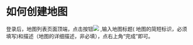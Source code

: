 # 如何创建地图

登录后，地图列表页面顶端，点击按钮![](https://pic.dituwuyou.com/map%2Fpicture%2Fmobile%2Fmnewmap.png) ,输入地图标题( 地图的简短标识，必须填写)和描述（地图的详细描述，非必填），点右上角“完成”即可。

